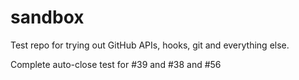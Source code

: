 sandbox
=======

Test repo for trying out GitHub APIs, hooks, git and everything else.

Complete auto-close test for #39 and #38 and #56
